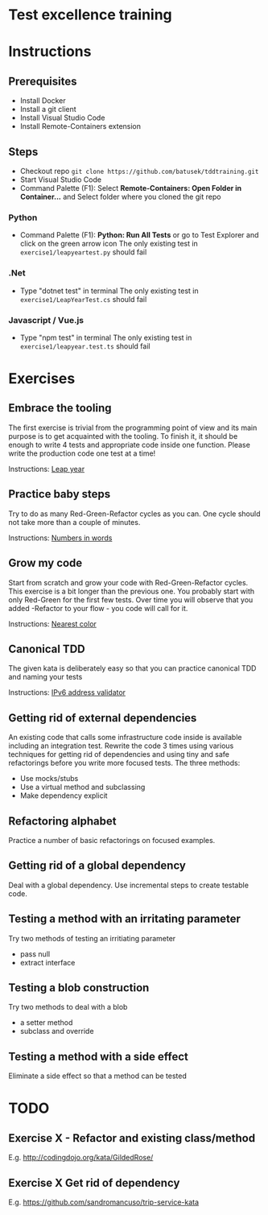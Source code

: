 # Test excellence training

# Instructions

## Prerequisites

- Install Docker
- Install a git client
- Install Visual Studio Code
- Install Remote-Containers extension

## Steps

- Checkout repo `git clone https://github.com/batusek/tddtraining.git`
- Start Visual Studio Code
- Command Palette (F1): Select **Remote-Containers: Open Folder in Container...** and Select folder where you cloned the git repo

### Python
- Command Palette (F1): **Python: Run All Tests** or go to Test Explorer and click on the green arrow icon
The only existing test in `exercise1/leapyeartest.py` should fail

### .Net
- Type "dotnet test" in terminal
The only existing test in `exercise1/LeapYearTest.cs` should fail

### Javascript / Vue.js
- Type "npm test" in terminal
The only existing test in `exercise1/leapyear.test.ts` should fail

# Exercises

## Embrace the tooling
The first exercise is trivial from the programming point of view and its main purpose is to get acquainted with the tooling.
To finish it, it should be enough to write 4 tests and appropriate code inside one function. Please write the production code one test at a time!

Instructions: [Leap year](http://codingdojo.org/kata/LeapYears/)

## Practice baby steps
Try to do as many Red-Green-Refactor cycles as you can. One cycle should not take more than a couple of minutes.

Instructions: [Numbers in words](http://codingdojo.org/kata/NumbersInWords/)

## Grow my code
Start from scratch and grow your code with Red-Green-Refactor cycles. This exercise is a bit longer than the previous one. You probably start with only Red-Green for the first few tests. Over time you will observe that you added -Refactor to your flow - you code will call for it.

Instructions: [Nearest color](https://codingdojo.org/kata/NearestColor/)

## Canonical TDD
The given kata is deliberately easy so that you can practice canonical TDD and naming your tests

Instructions: [IPv6 address validator](https://www.codewars.com/kata/54fa4e210609868fce0002bf)


## Getting rid of external dependencies
An existing code that calls some infrastructure code inside is available including an integration test. Rewrite the code 3 times using various techniques for getting rid of dependencies and using tiny and safe refactorings before you write more focused tests. The three methods:
- Use mocks/stubs
- Use a virtual method and subclassing
- Make dependency explicit

## Refactoring alphabet
Practice a number of basic refactorings on focused examples.

## Getting rid of a global dependency
Deal with a global dependency. Use incremental steps to create testable code.

## Testing a method with an irritating parameter
Try two methods of testing an irritiating parameter
- pass null
- extract interface

## Testing a blob construction
Try two methods to deal with a blob
- a setter method
- subclass and override

## Testing a method with a side effect
Eliminate a side effect so that a method can be tested





[//]: <> (After start)
# TODO
## Exercise X - Refactor and existing class/method
E.g. http://codingdojo.org/kata/GildedRose/

## Exercise X Get rid of dependency
E.g. https://github.com/sandromancuso/trip-service-kata

[//]: <> (After end)
